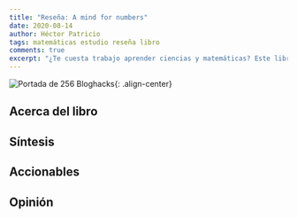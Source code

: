 ```yaml
---
title: "Reseña: A mind for numbers"
date: 2020-08-14
author: Héctor Patricio
tags: matemáticas estudio reseña libro
comments: true
excerpt: "¿Te cuesta trabajo aprender ciencias y matemáticas? Este libro de Barbara Oakley tiene consejos bastante interesantes."
---
```




![Portada de 256 Bloghacks](){: .align-center}

## Acerca del libro


## Síntesis


## Accionables


## Opinión

